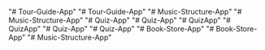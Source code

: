 "# Tour-Guide-App" 
"# Tour-Guide-App" 
"# Music-Structure-App" 
"# Music-Structure-App" 
"# Quiz-App" 
"# Quiz-App" 
"# QuizApp" 
"# QuizApp" 
"# Quiz-App" 
"# Quiz-App" 
"# Book-Store-App" 
"# Book-Store-App" 
"# Music-Structure-App" 

